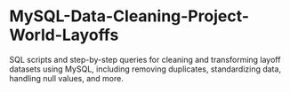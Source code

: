# MySQL-Data-Cleaning-Project-World-Layoffs
SQL scripts and step-by-step queries for cleaning and transforming layoff datasets using MySQL, including removing duplicates, standardizing data, handling null values, and more.
